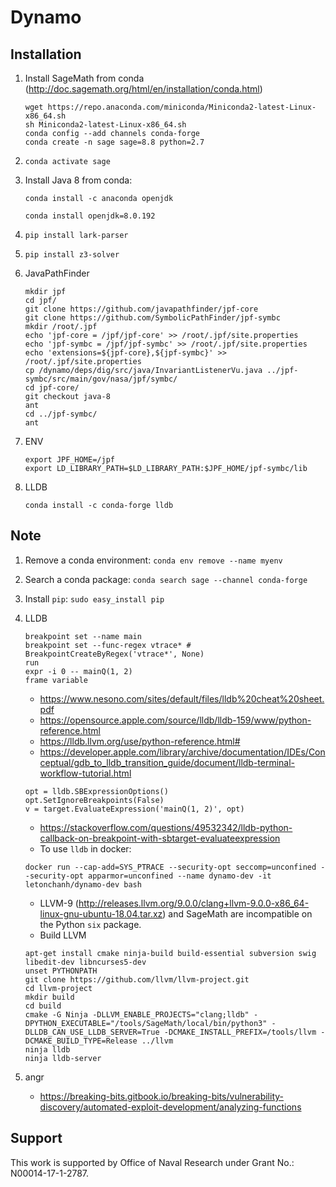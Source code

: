 # Dynamo

## Installation

1. Install SageMath from conda (http://doc.sagemath.org/html/en/installation/conda.html)
    ```
    wget https://repo.anaconda.com/miniconda/Miniconda2-latest-Linux-x86_64.sh
    sh Miniconda2-latest-Linux-x86_64.sh
    conda config --add channels conda-forge
    conda create -n sage sage=8.8 python=2.7
    ```
1. `conda activate sage`
1. Install Java 8 from conda: 

    `conda install -c anaconda openjdk`
    
    `conda install openjdk=8.0.192`
    
1. `pip install lark-parser`
1. `pip install z3-solver`
1. JavaPathFinder
    ```
    mkdir jpf
    cd jpf/
    git clone https://github.com/javapathfinder/jpf-core
    git clone https://github.com/SymbolicPathFinder/jpf-symbc
    mkdir /root/.jpf
    echo 'jpf-core = /jpf/jpf-core' >> /root/.jpf/site.properties
    echo 'jpf-symbc = /jpf/jpf-symbc' >> /root/.jpf/site.properties
    echo 'extensions=${jpf-core},${jpf-symbc}' >> /root/.jpf/site.properties
    cp /dynamo/deps/dig/src/java/InvariantListenerVu.java ../jpf-symbc/src/main/gov/nasa/jpf/symbc/
    cd jpf-core/
    git checkout java-8
    ant
    cd ../jpf-symbc/
    ant
    ```
1. ENV
    ```
    export JPF_HOME=/jpf
    export LD_LIBRARY_PATH=$LD_LIBRARY_PATH:$JPF_HOME/jpf-symbc/lib
    ```
1. LLDB
    ```
    conda install -c conda-forge lldb
    ```

## Note

1. Remove a conda environment: `conda env remove --name myenv`
1. Search a conda package: `conda search sage --channel conda-forge`
1. Install `pip`: `sudo easy_install pip`
1. LLDB
    ```
    breakpoint set --name main
    breakpoint set --func-regex vtrace* # BreakpointCreateByRegex('vtrace*', None)
    run
    expr -i 0 -- mainQ(1, 2)
    frame variable
    ```
    - https://www.nesono.com/sites/default/files/lldb%20cheat%20sheet.pdf
    - https://opensource.apple.com/source/lldb/lldb-159/www/python-reference.html
    - https://lldb.llvm.org/use/python-reference.html#
    - https://developer.apple.com/library/archive/documentation/IDEs/Conceptual/gdb_to_lldb_transition_guide/document/lldb-terminal-workflow-tutorial.html
    
    ```
    opt = lldb.SBExpressionOptions()
    opt.SetIgnoreBreakpoints(False)
    v = target.EvaluateExpression('mainQ(1, 2)', opt)
    ```
    - https://stackoverflow.com/questions/49532342/lldb-python-callback-on-breakpoint-with-sbtarget-evaluateexpression
    - To use `lldb` in docker:
    ```
    docker run --cap-add=SYS_PTRACE --security-opt seccomp=unconfined --security-opt apparmor=unconfined --name dynamo-dev -it letonchanh/dynamo-dev bash
    ```
    - LLVM-9 (http://releases.llvm.org/9.0.0/clang+llvm-9.0.0-x86_64-linux-gnu-ubuntu-18.04.tar.xz) and SageMath are incompatible on the Python `six` package.
    - Build LLVM
    ```
    apt-get install cmake ninja-build build-essential subversion swig libedit-dev libncurses5-dev
    unset PYTHONPATH
    git clone https://github.com/llvm/llvm-project.git
    cd llvm-project
    mkdir build
    cd build
    cmake -G Ninja -DLLVM_ENABLE_PROJECTS="clang;lldb" -DPYTHON_EXECUTABLE="/tools/SageMath/local/bin/python3" -DLLDB_CAN_USE_LLDB_SERVER=True -DCMAKE_INSTALL_PREFIX=/tools/llvm -DCMAKE_BUILD_TYPE=Release ../llvm
    ninja lldb
    ninja lldb-server
    ```
1. angr
    - https://breaking-bits.gitbook.io/breaking-bits/vulnerability-discovery/automated-exploit-development/analyzing-functions

## Support

This work is supported by Office of Naval Research under Grant No.: N00014-17-1-2787.
